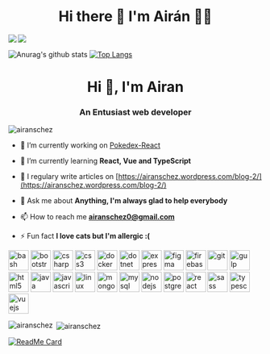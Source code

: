 
<h1 align='center'>
  Hi there 👋 I'm Airán 👨‍💻
</h1>


<p align='center'>
  <a href="https://twitter.com/AiranDev">
   <img align="left" src="https://img.shields.io/badge/twitter-%231DA1F2.svg?&style=for-the-badge&logo=twitter&logoColor=white" />
  </a>
  <a href="https://www.linkedin.com/in/air%C3%A1n-s%C3%A1nchez-brito-415910145/">
    <img align="left" src="https://img.shields.io/badge/linkedin-%230077B5.svg?&style=for-the-badge&logo=linkedin&logoColor=white" />
  </a>&nbsp;&nbsp;
  
</p>

![Anurag's github stats](https://github-readme-stats.vercel.app/api?username=AiranSchez&show_icons=true&theme=tokyonight)
[![Top Langs](https://github-readme-stats.vercel.app/api/top-langs/?username=AiranSchez&layout=compact)](https://github.com/AiranSchez/github-readme-stats)





<h1 align="center">Hi 👋, I'm Airan</h1>
<h3 align="center">An Entusiast web developer</h3>

<p align="left"> <img src="https://komarev.com/ghpvc/?username=airanschez" alt="airanschez" /> </p>

- 🔭 I’m currently working on [Pokedex-React](https://github.com/AiranSchez/Pokedex-React)

- 🌱 I’m currently learning **React, Vue and TypeScript**

- 📝 I regulary write articles on [https://airanschez.wordpress.com/blog-2/](https://airanschez.wordpress.com/blog-2/)

- 💬 Ask me about **Anything, I'm always glad to help everybody**

- 📫 How to reach me **airanschez0@gmail.com**

- ⚡ Fun fact **I love cats but I'm allergic :(**

<p align="left"><img src="https://www.vectorlogo.zone/logos/gnu_bash/gnu_bash-icon.svg" alt="bash" width="40" height="40"/> <img src="https://devicons.github.io/devicon/devicon.git/icons/bootstrap/bootstrap-plain.svg" alt="bootstrap" width="40" height="40"/> <img src="https://devicons.github.io/devicon/devicon.git/icons/csharp/csharp-original.svg" alt="csharp" width="40" height="40"/> <img src="https://devicons.github.io/devicon/devicon.git/icons/css3/css3-original-wordmark.svg" alt="css3" width="40" height="40"/> <img src="https://devicons.github.io/devicon/devicon.git/icons/docker/docker-original-wordmark.svg" alt="docker" width="40" height="40"/> <img src="https://devicons.github.io/devicon/devicon.git/icons/dot-net/dot-net-original-wordmark.svg" alt="dotnet" width="40" height="40"/> <img src="https://devicons.github.io/devicon/devicon.git/icons/express/express-original-wordmark.svg" alt="express" width="40" height="40"/> <img src="https://www.vectorlogo.zone/logos/figma/figma-icon.svg" alt="figma" width="40" height="40"/> <img src="https://www.vectorlogo.zone/logos/firebase/firebase-icon.svg" alt="firebase" width="40" height="40"/> <img src="https://www.vectorlogo.zone/logos/git-scm/git-scm-icon.svg" alt="git" width="40" height="40"/> <img src="https://devicons.github.io/devicon/devicon.git/icons/gulp/gulp-plain.svg" alt="gulp" width="40" height="40"/> <img src="https://devicons.github.io/devicon/devicon.git/icons/html5/html5-original-wordmark.svg" alt="html5" width="40" height="40"/> <img src="https://devicons.github.io/devicon/devicon.git/icons/java/java-original-wordmark.svg" alt="java" width="40" height="40"/> <img src="https://devicons.github.io/devicon/devicon.git/icons/javascript/javascript-original.svg" alt="javascript" width="40" height="40"/> <img src="https://devicons.github.io/devicon/devicon.git/icons/linux/linux-original.svg" alt="linux" width="40" height="40"/> <img src="https://devicons.github.io/devicon/devicon.git/icons/mongodb/mongodb-original-wordmark.svg" alt="mongodb" width="40" height="40"/> <img src="https://devicons.github.io/devicon/devicon.git/icons/mysql/mysql-original-wordmark.svg" alt="mysql" width="40" height="40"/> <img src="https://devicons.github.io/devicon/devicon.git/icons/nodejs/nodejs-original-wordmark.svg" alt="nodejs" width="40" height="40"/> <img src="https://devicons.github.io/devicon/devicon.git/icons/postgresql/postgresql-original-wordmark.svg" alt="postgresql" width="40" height="40"/> <img src="https://devicons.github.io/devicon/devicon.git/icons/react/react-original-wordmark.svg" alt="react" width="40" height="40"/> <img src="https://devicons.github.io/devicon/devicon.git/icons/sass/sass-original.svg" alt="sass" width="40" height="40"/> <img src="https://devicons.github.io/devicon/devicon.git/icons/typescript/typescript-original.svg" alt="typescript" width="40" height="40"/> <img src="https://devicons.github.io/devicon/devicon.git/icons/vuejs/vuejs-original-wordmark.svg" alt="vuejs" width="40" height="40"/></p><p><img align="left" src="https://github-readme-stats.vercel.app/api/top-langs/?username=airanschez&layout=compact&hide=html" alt="airanschez" /></p>

<p>&nbsp;<img align="center" src="https://github-readme-stats.vercel.app/api?username=airanschez&show_icons=true" alt="airanschez" /></p>


[![ReadMe Card](https://github-readme-stats.vercel.app/api/pin/?username=AiranSchez&repo=Pokedex-React)](https://github.com/AiranSchez/Pokedex-React)
